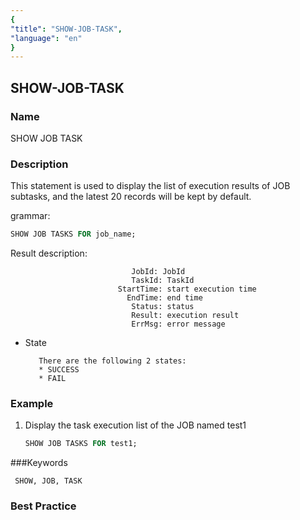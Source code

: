 ```yaml
---
{
"title": "SHOW-JOB-TASK",
"language": "en"
}
---
```


## SHOW-JOB-TASK

### Name

SHOW JOB TASK

### Description

This statement is used to display the list of execution results of JOB subtasks, and the latest 20 records will be kept by default.

grammar:

```sql
SHOW JOB TASKS FOR job_name;
```



Result description:

```
                           JobId: JobId
                           TaskId: TaskId
                        StartTime: start execution time
                          EndTime: end time
                           Status: status
                           Result: execution result
                           ErrMsg: error message
```

* State

         There are the following 2 states:
         * SUCCESS
         * FAIL

### Example

1. Display the task execution list of the JOB named test1

     ```sql
     SHOW JOB TASKS FOR test1;
     ```

###Keywords

     SHOW, JOB, TASK

### Best Practice